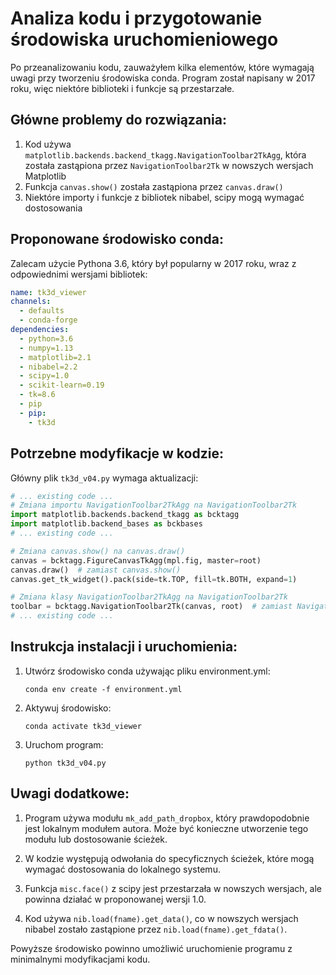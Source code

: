 # Analiza kodu i przygotowanie środowiska uruchomieniowego

Po przeanalizowaniu kodu, zauważyłem kilka elementów, które wymagają uwagi przy tworzeniu środowiska conda. Program został napisany w 2017 roku, więc niektóre biblioteki i funkcje są przestarzałe.

## Główne problemy do rozwiązania:

1. Kod używa `matplotlib.backends.backend_tkagg.NavigationToolbar2TkAgg`, która została zastąpiona przez `NavigationToolbar2Tk` w nowszych wersjach Matplotlib
2. Funkcja `canvas.show()` została zastąpiona przez `canvas.draw()`
3. Niektóre importy i funkcje z bibliotek nibabel, scipy mogą wymagać dostosowania

## Proponowane środowisko conda:

Zalecam użycie Pythona 3.6, który był popularny w 2017 roku, wraz z odpowiednimi wersjami bibliotek:

```yaml:environment.yml
name: tk3d_viewer
channels:
  - defaults
  - conda-forge
dependencies:
  - python=3.6
  - numpy=1.13
  - matplotlib=2.1
  - nibabel=2.2
  - scipy=1.0
  - scikit-learn=0.19
  - tk=8.6
  - pip
  - pip:
    - tk3d
```

## Potrzebne modyfikacje w kodzie:

Główny plik `tk3d_v04.py` wymaga aktualizacji:

```python:tk3d_v04.py
# ... existing code ...
# Zmiana importu NavigationToolbar2TkAgg na NavigationToolbar2Tk
import matplotlib.backends.backend_tkagg as bcktagg
import matplotlib.backend_bases as bckbases
# ... existing code ...

# Zmiana canvas.show() na canvas.draw()
canvas = bcktagg.FigureCanvasTkAgg(mpl.fig, master=root)
canvas.draw()  # zamiast canvas.show()
canvas.get_tk_widget().pack(side=tk.TOP, fill=tk.BOTH, expand=1)

# Zmiana klasy NavigationToolbar2TkAgg na NavigationToolbar2Tk
toolbar = bcktagg.NavigationToolbar2Tk(canvas, root)  # zamiast NavigationToolbar2TkAgg
# ... existing code ...
```

## Instrukcja instalacji i uruchomienia:

1. Utwórz środowisko conda używając pliku environment.yml:
   ```
   conda env create -f environment.yml
   ```

2. Aktywuj środowisko:
   ```
   conda activate tk3d_viewer
   ```

3. Uruchom program:
   ```
   python tk3d_v04.py
   ```

## Uwagi dodatkowe:

1. Program używa modułu `mk_add_path_dropbox`, który prawdopodobnie jest lokalnym modułem autora. Może być konieczne utworzenie tego modułu lub dostosowanie ścieżek.

2. W kodzie występują odwołania do specyficznych ścieżek, które mogą wymagać dostosowania do lokalnego systemu.

3. Funkcja `misc.face()` z scipy jest przestarzała w nowszych wersjach, ale powinna działać w proponowanej wersji 1.0.

4. Kod używa `nib.load(fname).get_data()`, co w nowszych wersjach nibabel zostało zastąpione przez `nib.load(fname).get_fdata()`.

Powyższe środowisko powinno umożliwić uruchomienie programu z minimalnymi modyfikacjami kodu.

